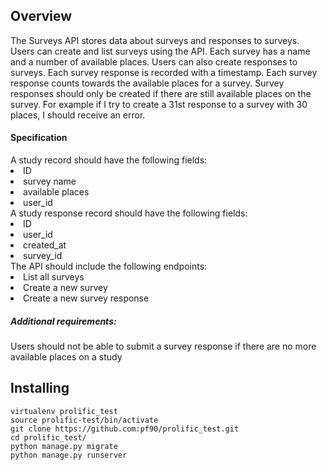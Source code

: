 <h2>Overview</h2>

The Surveys API stores data about surveys and responses to surveys.
Users can create and list surveys using the API. Each survey has a name and a number of available places.
Users can also create responses to surveys. Each survey response is recorded with a timestamp.
Each survey response counts towards the available places for a survey. Survey responses should only be created if there are still available places on the survey. For example if I try to create a 31st response to a survey with 30 places, I should receive an error.

<h4>Specification</h4>
A study record should have the following fields:
<li> ID </li>
<li> survey name </li>
<li> available places </li> 
<li> user_id </li>
A study response record should have the following fields:
<li> ID </li>
<li> user_id </li>
<li> created_at </li> 
<li> survey_id </li>
The API should include the following endpoints:
<li> List all surveys </li>
<li> Create a new survey </li>
<li> Create a new survey response </li>
<h5> Additional requirements: </h5>
Users should not be able to submit a survey response if there are no more available places on a study

<h2>Installing</h2>

    virtualenv prolific_test
    source prolific-test/bin/activate
    git clone https://github.com:pf90/prolific_test.git
    cd prolific_test/
    python manage.py migrate
    python manage.py runserver
    
